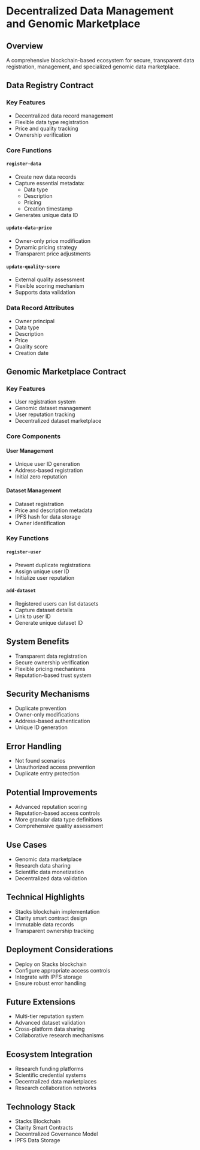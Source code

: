 # Decentralized Data Management and Genomic Marketplace

## Overview
A comprehensive blockchain-based ecosystem for secure, transparent data registration, management, and specialized genomic data marketplace.

## Data Registry Contract

### Key Features
- Decentralized data record management
- Flexible data type registration
- Price and quality tracking
- Ownership verification

### Core Functions

#### `register-data`
- Create new data records
- Capture essential metadata:
    - Data type
    - Description
    - Pricing
    - Creation timestamp
- Generates unique data ID

#### `update-data-price`
- Owner-only price modification
- Dynamic pricing strategy
- Transparent price adjustments

#### `update-quality-score`
- External quality assessment
- Flexible scoring mechanism
- Supports data validation

### Data Record Attributes
- Owner principal
- Data type
- Description
- Price
- Quality score
- Creation date

## Genomic Marketplace Contract

### Key Features
- User registration system
- Genomic dataset management
- User reputation tracking
- Decentralized dataset marketplace

### Core Components

#### User Management
- Unique user ID generation
- Address-based registration
- Initial zero reputation

#### Dataset Management
- Dataset registration
- Price and description metadata
- IPFS hash for data storage
- Owner identification

### Key Functions

#### `register-user`
- Prevent duplicate registrations
- Assign unique user ID
- Initialize user reputation

#### `add-dataset`
- Registered users can list datasets
- Capture dataset details
- Link to user ID
- Generate unique dataset ID

## System Benefits
- Transparent data registration
- Secure ownership verification
- Flexible pricing mechanisms
- Reputation-based trust system

## Security Mechanisms
- Duplicate prevention
- Owner-only modifications
- Address-based authentication
- Unique ID generation

## Error Handling
- Not found scenarios
- Unauthorized access prevention
- Duplicate entry protection

## Potential Improvements
- Advanced reputation scoring
- Reputation-based access controls
- More granular data type definitions
- Comprehensive quality assessment

## Use Cases
- Genomic data marketplace
- Research data sharing
- Scientific data monetization
- Decentralized data validation

## Technical Highlights
- Stacks blockchain implementation
- Clarity smart contract design
- Immutable data records
- Transparent ownership tracking

## Deployment Considerations
- Deploy on Stacks blockchain
- Configure appropriate access controls
- Integrate with IPFS storage
- Ensure robust error handling

## Future Extensions
- Multi-tier reputation system
- Advanced dataset validation
- Cross-platform data sharing
- Collaborative research mechanisms

## Ecosystem Integration
- Research funding platforms
- Scientific credential systems
- Decentralized data marketplaces
- Research collaboration networks

## Technology Stack
- Stacks Blockchain
- Clarity Smart Contracts
- Decentralized Governance Model
- IPFS Data Storage
